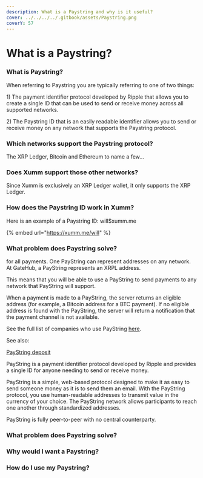 ```yaml
---
description: What is a Paystring and why is it useful?
cover: ../../../../.gitbook/assets/Paystring.png
coverY: 57
---
```


# What is a Paystring?

### What is Paystring?

When referring to Paystring you are typically referring to one of two things:

1\) The payment identifier protocol developed by Ripple that allows you to create a single ID that can be used to send or receive money across all supported networks.

2\) The Paystring ID that is an easily readable identifier allows you to send or receive money on any network that supports the Paystring protocol.

### Which networks support the Paystring protocol?

The XRP Ledger, Bitcoin and Ethereum to name a few...

### Does Xumm support those other networks?

Since Xumm is exclusively an XRP Ledger wallet, it only supports the XRP Ledger.

### How does the Paystring ID work in Xumm?

Here is an example of a Paystring ID: will$xumm.me

{% embed url="https://xumm.me/will" %}





###

###

### What problem does Paystring solve?

for all payments. One PayString can represent addresses on any network. At GateHub, a PayString represents an XRPL address.

&#x20;

This means that you will be able to use a PayString to send payments to any network that PayString will support.

&#x20;

When a payment is made to a PayString, the server returns an eligible address (for example, a Bitcoin address for a BTC payment). If no eligible address is found with the PayString, the server will return a notification that the payment channel is not available.

&#x20;

See the full list of companies who use PayString [here](https://payid.org/about-us/).

&#x20;

See also:&#x20;

[PayString deposit](https://support.gatehub.net/hc/en-us/articles/360014480399)



PayString is a payment identifier protocol developed by Ripple and provides a single ID for anyone needing to send or receive money.

PayString is a simple, web-based protocol designed to make it as easy to send someone money as it is to send them an email. With the PayString protocol, you use human-readable addresses to transmit value in the currency of your choice. The PayString network allows participants to reach one another through standardized addresses.

PayString is fully peer-to-peer with no central counterparty.

### What problem does Paystring solve?



### Why would I want a Paystring?



### How do I use my Paystring?







